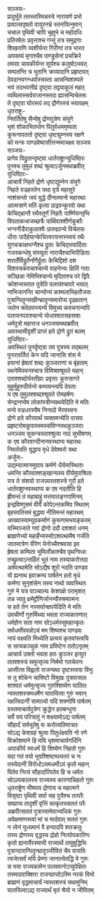 सञ्जयः-  
प्रादुर्भूते ततस्तस्मिन्नस्त्रे नारायणे प्रभो  
प्रावात्सपृषतो वायुरनभ्रे स्तनयित्नुमान्  
चचाल पृथिवी चापि चुक्षुभे च महोदधिः  
प्रतिस्रोतः प्रवृत्ताश्च गन्तुं तत्र समुद्रगाः  
शिखराणि व्यशीर्यन्त गिरीणां तत्र भारत  
अपसव्यं मृगाश्चैव पाण्डुसेनां प्रचक्रिरे  
तमसा चावकीर्यन्त सूर्यश्च कलुषोऽभवत्  
सम्पतन्ति च भूतानि क्रव्यादानि प्रहृष्टवत्  
देवदानवगन्धर्वास्त्रस्ता आसन्विशाम्पते  
भयं तदभवत्तीव्रं दृष्ट्वा तद्व्याकुलं महत्  
व्यथितास्सर्वराजानस्तदा ह्यासन्विचेतसः  
ते दृष्ट्वा घोररूपं तद् द्रौणेरस्त्रं भयावहम्  
धृतराष्ट्रः-  
निवर्तितेषु सैन्येषु द्रोणपुत्रेण संयुगे  
भृशं शोकाभितप्तेन पितुर्वधममृष्यता  
कुरूनापततो दृष्ट्वा धृष्टद्मुम्नस्य रक्षणे  
को मन्त्रः पाण्डवेष्वासीत्तन्ममाचक्ष्व सञ्जय  
सञ्जयः-   
प्रागेव विद्रुतान्दृष्ट्वा धार्तराष्ट्रान्युधिष्ठिरः  
पुनश्च तुमुलं शब्दं श्रुत्वाऽर्जुनमथाब्रवीत्  
युधिष्ठिरः-  
आचार्ये निहते द्रोणे धृष्टद्युम्नेन संयुगे  
निहते वज्रहस्तेन यथा वृत्रे महासुरे  
नाशंसन्तो जयं युद्धे दीनात्मानो महारथाः  
आत्मत्राणे मतिं कृत्वा प्राद्रवन्कुरवो यथा  
केचिद्भ्रान्तै रथैस्तूर्णं निहतैः पार्ष्णियन्तृभिः  
विपताकध्वजच्छत्रैः पार्थिवाश्शीर्णकूबरैः  
भग्ननीडैराकुलाश्वैः प्रारुह्यान्ये विचेतसः  
धीराः पादैर्हयान्केचित्त्वरयन्तस्स्वयं रथैः  
युगचक्राक्षभग्नैश्च द्रुताः केचिद्भयार्दिताः  
गजस्कन्धेषु संस्यूता नाराचैश्चाभिपीडिताः  
शरार्तैर्विद्रुतैर्नागैर्द्रुताः केचिद्दिशो दश  
विशस्त्रकवचाश्चान्ये वाहनेभ्यः क्षितिं गताः  
सञ्छिन्ना नेमिभिश्चान्ये मृदिताश्च परे द्विपैः  
क्रोशन्तस्तात पुत्रेति पलायंश्चापरे भयात्  
नाभिजानन्ति चान्योन्यं कश्मलाभिहतौजसः  
पुत्रान्पितॄन्सखीन्भ्रातॄन्समारोप्य दृढक्षतान्  
जलेन क्लेदयन्त्यन्ये विमुच्य कवचनान्यपि  
पलायनपराश्चान्ये योधाश्शतसहस्रशः  
धर्मपुत्रो महाराज धनञ्जयमथाब्रवीत्  
अवस्थामीदृशीं प्राप्तं हते द्रोणे द्रुतं बलम्  
युधिष्ठिरः-  
अवस्थितं पुनर्दृष्ट्वा तव पुत्रस्य तद्बलम्  
पुनरावर्तितं केन यदि जानासि शंस मे  
हयानां ह्रेषतां शब्दः कुञ्जराणां च बृंहताम्  
रथनेमिस्वनश्चात्र विमिश्रश्श्रूयते महान्  
एताश्शब्दोर्यस्तीव्राः प्रवृत्ताः कुरुसागरे  
मुहुर्मुहुरुदीर्यन्ते कम्पयन्त्यपि देवताः  
य एष तुमुलश्शब्दश्श्रूयते रोमहर्षणः  
सेन्द्रानप्येष लोकांस्त्रीन्व्यथयेदिति मे मतिः  
मन्ये वज्रधरस्यैष निनादो भैरवस्वनः  
द्रोणे हते कौरवार्थं व्यक्तमभ्येति वासवः  
प्रहृष्टरोमकूपास्स्मस्संविग्नरथकुञ्जराः  
धनञ्जय सुसन्त्रस्ताश्श्रुत्वा नादं सुभीषणम्  
क एष कौरवान्दीनानवस्थाप्य महारथः  
निवर्तयति युद्धाय मृधे देवेश्वरो यथा  
अर्जुनः-  
उद्यम्यात्मानमुग्राय कर्मणे धैर्यमास्थिताः  
धमन्ति कौरवाश्शङ्खान्यस्य वीर्यमुपाश्रिताः  
यत्र ते संशयो राजन्न्यस्तशस्त्रे गुरौ हते  
धार्तराष्ट्रानवस्थाप्य क एष नदतीति हि  
ह्रीमन्तं तं महाबाहुं मत्तमातङ्गगामिनम्  
इन्द्रविष्णुसमं वीर्ये कोपेऽन्तकमिव स्थितम्  
बृहस्पतिसमं बुद्ध्या नीतिमन्तं महारथम्  
आख्यास्याम्युग्रकर्माणं कुरूणामभयङ्करम्  
यस्मिञ्जाते गवां द्रोणो ददौ दशशतं धनम्  
ब्राह्मणेभ्यो महार्हेभ्यस्सोऽश्वत्थामैष गर्जति  
जातमात्रेण वीरेण येनोच्चैश्श्रवसा इव  
ह्रेषता कम्पिता भूमिर्लोकाश्चैव पृथग्विधाः  
तच्छ्रुत्वाऽन्तर्हितं भूतं नाम तस्याकरोत्तदा  
अश्वत्थामेति सोऽद्यैष शूरो नदति पाण्डव  
यो ह्यनाथ इवाक्रम्य पार्षतेन हतो मृधे  
कर्मणा सुनृशंसेन तस्य नाथो व्यवस्थितः  
गुरुं मे यत्र पाञ्चाल्यः केशपक्षे परामृशत्  
तन्न जातु क्षमेद्द्रौणिर्जानन्पौरुषमात्मनः  
स हते तेन नस्सर्वान्क्षपयेदिति मे मतिः  
उपचीर्णो गुरुर्मिथ्या भवता राज्यकारणात्  
धर्मज्ञेन सता नाम सोऽधर्मस्सुमहान्कृतः  
सर्वधर्मोपपन्नोऽयं मम शिष्यश्च पाण्डवः  
नायं वक्ष्यति मिथ्येति प्रत्ययं कृतवांस्त्वयि  
स सत्यकञ्चुकं नाम प्रविष्टेन ततोऽनृतम्  
आचार्य उक्तो भवता हतः कुञ्जर इत्युत  
ततश्शस्त्रं समुत्सृज्य निर्ममो गतचेतनः  
आसीत्स विह्वलो राजन्यथा दृष्टस्त्वया विभुः  
स तु शोकेन चाविष्टो विमुखः पुत्रवत्सलः  
शाश्वतं धर्ममुत्सृज्य गुरुश्शिष्येण घातितः  
न्यस्तशस्त्रमधर्मेण घातयित्वा गुरुं भवान्  
रक्षत्विदानीं सामात्यो यदि शक्नोषि पार्षतम्  
ग्रस्तमाचार्यपुत्रेण क्रुद्धेन हतबन्धुना  
सर्वे वयं परित्रातुं न शक्ष्यामोऽद्य पार्षतम्  
सौहार्दं सर्वभूतेषु यः करोत्यतिमात्रतः  
सोऽद्य केशग्रहं श्रुत्वा पितुर्धक्ष्यति नो रणे  
विक्रोशमाने हि मयि भृशमाचार्यगर्धिनि  
अपाकीर्य स्वधर्मं हि शिष्येण निहतो गुरुः  
यदा गतं वयो भूयश्शिष्टमल्पतरं च नः  
तस्येदानीं विरोधोऽयमधर्मोऽयं कृतो महान्  
पितेव नित्यं सौहार्दात्पितेव हि च धर्मतः  
सोऽल्पकालस्य राज्यस्य कारणान्निहतो गुरुः  
धृतराष्ट्रेण भीष्माय द्रोणाय च महात्मने  
विसृष्टा पृथिवी सर्वा सह पुत्रैश्च तत्परैः  
सम्प्राप्य तादृशीं वृत्तिं सत्कृतस्सततं परैः  
अब्रवीत्सततं पुत्रात्त्वामेवाभ्यधिकं गुरुः  
अवेक्षमाणस्त्वां मां च मार्दवात् सततं गुरुः  
न त्वेनं युध्यमानं वै हन्यादपि शतक्रतुः  
तस्य द्रोणस्य वृद्धस्य द्रोहो नित्योपकारिणः  
कृतो ह्यनार्यैरस्माभी राज्यार्थे लघुबुद्धिभिः  
पुत्रान्दारान्पितॄन्भ्रातॄञ्जीवितं चैव वासविः  
त्यजेत्सर्वं मयि प्रेम्णा जानात्येतद्धि मे गुरुः  
स मया राज्यकामेन पात्यमानोऽप्युपेक्षितः  
तस्मादवाक्शिरा राजन्प्राप्तोऽस्मि नरकं विभो  
ब्राह्मणं वृद्धमाचार्यं न्यस्तशस्त्रं यथामुनिम्  
घातयित्वाऽद्य राज्यार्थं मृतं श्रेयो न जीवितम्  
